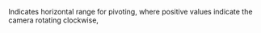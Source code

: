 Indicates horizontal range for pivoting, where positive values indicate the camera rotating clockwise,
